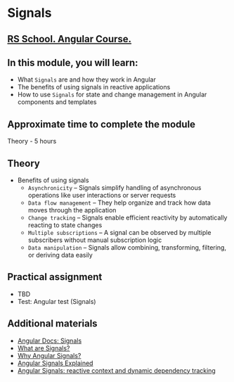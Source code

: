 # Signals

## [RS School. Angular Course.](../../README-RU.md)

## In this module, you will learn:

- What `Signals` are and how they work in Angular
- The benefits of using signals in reactive applications
- How to use `Signals` for state and change management in Angular components and templates

## Approximate time to complete the module

Theory - 5 hours

## Theory

- Benefits of using signals
  - `Asynchronicity` – Signals simplify handling of asynchronous operations like user interactions or server requests
  - `Data flow management` – They help organize and track how data moves through the application
  - `Change tracking` – Signals enable efficient reactivity by automatically reacting to state changes
  - `Multiple subscriptions` – A signal can be observed by multiple subscribers without manual subscription logic
  - `Data manipulation` – Signals allow combining, transforming, filtering, or deriving data easily

## Practical assignment

- TBD
- Test: Angular test (Signals)

## Additional materials

- [Angular Docs: Signals](https://angular.dev/guide/signals)
- [What are Signals?](https://www.youtube.com/watch?v=6W6gycuhiN0&t=169s)
- [Why Angular Signals?](https://www.youtube.com/watch?v=KtEWoFElU9k)
- [Angular Signals Explained](https://www.youtube.com/watch?v=d0IjEcRmNL4)
- [Angular Signals: reactive context and dynamic dependency tracking](https://medium.com/@eugeniyoz/angular-signals-reactive-context-and-dynamic-dependency-tracking-d2d6100568b0)
